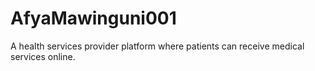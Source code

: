 # AfyaMawinguni001
A health services provider platform where patients can receive medical services online.
